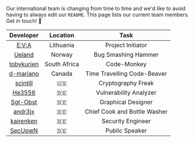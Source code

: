 Our international team is changing from time to time and we'd like to avoid having to always edit our `README`. This page lists our current team members. Get in touch! :love_letter: 

|                              Developer                         |  Location   |              Task            |
|:--------------------------------------------------------------:|:-----------:|:----------------------------:|
|[E:V:A](mailto:a3841c3c@opayq.com)                              | Lithuania   |       Project Initiator      |
|[Ueland](http://h3x.no/)                                        | Norway      |      Bug Smashing Hammer     |
|[tobykurien](http://tobykurien.com/)                            | South Africa|        Code-Monkey           |
|[d-mariano](mailto:dave.mariano1991@gmail.com)                  | Canada      | Time Travelling Code-Beaver  |
|[scintill](mailto:joey@joeyhewitt.com)                          | :us:        |       Cryptography Freak     |
|[He3556](mailto:info@dm-development.de)                         | :de:        |    Vulnerability Analyzer    |
|[Sgt-Obst](http://forum.xda-developers.com/member.php?u=5102584)| :de:        |      Graphical Designer      |
|[andr3jx](mailto:9414f52d@opayq.com)                            | :de:        | Chief Cook and Bottle Washer |
|[kairenken](mailto:mailto:code@koffeinsucht.de)                 | :de:        |       Security Engineer      |
|[SecUpwN](mailto:SecUpwN@protonmail.ch)                         | :de:        |         Public Speaker       |